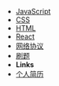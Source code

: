 <!-- docs/_sidebar.md -->
- [JavaScript](/)
- [CSS](css)
- [HTML](html)
- [React](react)
- [网络协议](networkProtocol)
- [刷题](handcode)
- **Links**
- [个人简历](resume)